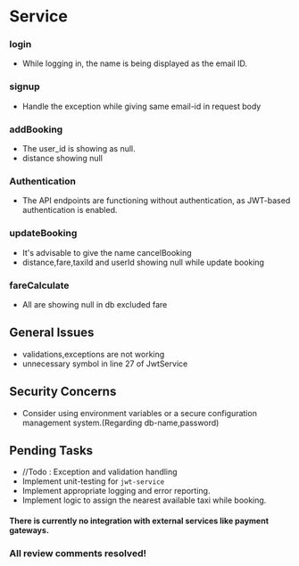 # Service

### login
* While logging in, the name is being displayed as the email ID.
### signup
- Handle the exception while giving same email-id in request body
### addBooking
- The user_id is showing as null.
- distance showing null
### Authentication
- The API endpoints are functioning without authentication, as JWT-based authentication is enabled.
### updateBooking
- It's advisable to give the name cancelBooking
- distance,fare,taxiId and userId showing null while update booking

### fareCalculate
- All are showing null in db excluded fare

## General Issues
- validations,exceptions are not working
- unnecessary symbol in line 27 of JwtService

## Security Concerns
- Consider using environment variables or a secure configuration management system.(Regarding db-name,password)

## Pending Tasks
- //Todo : Exception and validation handling
- Implement unit-testing for `jwt-service`
- Implement appropriate logging and error reporting.
- Implement logic to assign the nearest available taxi while booking.


#### There is currently no integration with external services like payment gateways.

### All review comments resolved!
